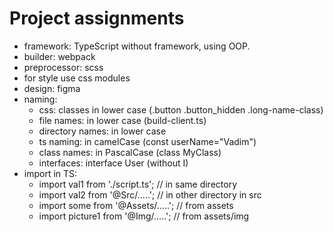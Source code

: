 # Project assignments

- framework: TypeScript without framework, using OOP.
- builder: webpack
- preprocessor: scss
- for style use css modules
- design: figma
- naming:
  - css: classes in lower case (.button .button_hidden .long-name-class)
  - file names: in lower case (build-client.ts)
  - directory names: in lower case
  - ts naming: in camelCase (const userName="Vadim")
  - class names: in PascalCase (class MyClass)
  - interfaces: interface User (without I)
- import in TS:
  - import val1 from './script.ts'; // in same directory
  - import val2 from '@Src/.....'; // in other directory in src
  - import some from '@Assets/.....'; // from assets
  - import picture1 from '@Img/.....'; // from assets/img
